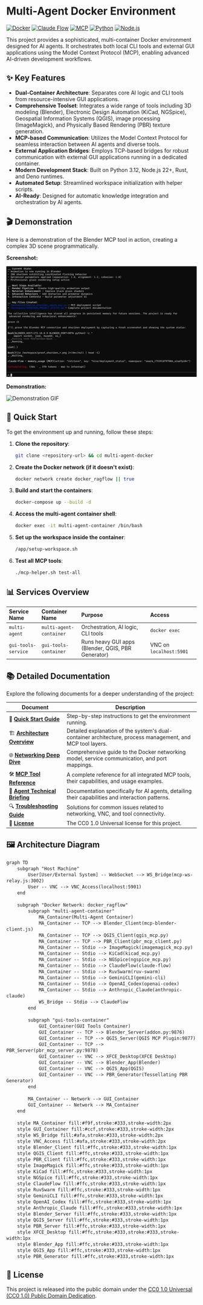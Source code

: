 # Multi-Agent Docker Environment

[![Docker](https://img.shields.io/badge/Docker-2496ED?style=for-the-badge&logo=docker&logoColor=white)](https://www.docker.com/)
[![Claude Flow](https://img.shields.io/badge/Claude_Flow-alpha-purple?style=for-the-badge)](https://github.com/claude-flow/claude-flow)
[![MCP](https://img.shields.io/badge/MCP-Protocol-blue?style=for-the-badge)](https://modelcontextprotocol.io/)
[![Python](https://img.shields.io/badge/Python-3.12-yellow?style=for-the-badge&logo=python)](https://www.python.org/)
[![Node.js](https://img.shields.io/badge/Node.js-22+-green?style=for-the-badge&logo=node.js)](https://nodejs.org/)

This project provides a sophisticated, multi-container Docker environment designed for AI agents. It orchestrates both local CLI tools and external GUI applications using the Model Context Protocol (MCP), enabling advanced AI-driven development workflows.

## ✨ Key Features

- **Dual-Container Architecture**: Separates core AI logic and CLI tools from resource-intensive GUI applications.
- **Comprehensive Toolset**: Integrates a wide range of tools including 3D modeling (Blender), Electronic Design Automation (KiCad, NGSpice), Geospatial Information Systems (QGIS), image processing (ImageMagick), and Physically Based Rendering (PBR) texture generation.
- **MCP-based Communication**: Utilizes the Model Context Protocol for seamless interaction between AI agents and diverse tools.
- **External Application Bridges**: Employs TCP-based bridges for robust communication with external GUI applications running in a dedicated container.
- **Modern Development Stack**: Built on Python 3.12, Node.js 22+, Rust, and Deno runtimes.
- **Automated Setup**: Streamlined workspace initialization with helper scripts.
- **AI-Ready**: Designed for automatic knowledge integration and orchestration by AI agents.

## 🎬 Demonstration

Here is a demonstration of the Blender MCP tool in action, creating a complex 3D scene programmatically.

**Screenshot:**

![Blender MCP Output](./Screenshot%202025-07-30%20230314.png)

**Demonstration:**

![Demonstration GIF](./output.gif)

## 🚀 Quick Start

To get the environment up and running, follow these steps:

1.  **Clone the repository**:
    ```bash
    git clone <repository-url> && cd multi-agent-docker
    ```

2.  **Create the Docker network (if it doesn't exist)**:
    ```bash
    docker network create docker_ragflow || true
    ```

3.  **Build and start the containers**:
    ```bash
    docker-compose up --build -d
    ```

4.  **Access the multi-agent container shell**:
    ```bash
    docker exec -it multi-agent-container /bin/bash
    ```

5.  **Set up the workspace inside the container**:
    ```bash
    /app/setup-workspace.sh
    ```

6.  **Test all MCP tools**:
    ```bash
    ./mcp-helper.sh test-all
    ```

## 📊 Services Overview

| Service Name | Container Name | Purpose | Access |
| :--- | :--- | :--- | :--- |
| `multi-agent` | `multi-agent-container` | Orchestration, AI logic, CLI tools | `docker exec` |
| `gui-tools-service` | `gui-tools-container` | Runs heavy GUI apps (Blender, QGIS, PBR Generator) | VNC on `localhost:5901` |

## 📚 Detailed Documentation

Explore the following documents for a deeper understanding of the project:

| Document | Description |
|---|---|
| 🚀 **[Quick Start Guide](./QUICKSTART.md)** | Step-by-step instructions to get the environment running. |
| 🏗️ **[Architecture Overview](./ARCHITECTURE.md)** | Detailed explanation of the system's dual-container architecture, process management, and MCP tool layers. |
| 🌐 **[Networking Deep Dive](./NETWORKING.md)** | Comprehensive guide to the Docker networking model, service communication, and port mappings. |
| 🛠️ **[MCP Tool Reference](./TOOLS.md)** | A complete reference for all integrated MCP tools, their capabilities, and usage examples. |
| 🤖 **[Agent Technical Briefing](./AGENT-BRIEFING.md)** | Documentation specifically for AI agents, detailing their capabilities and interaction patterns. |
| 🔍 **[Troubleshooting Guide](./TROUBLESHOOTING.md)** | Solutions for common issues related to networking, VNC, and tool connectivity. |
| 📜 **[License](./LICENSE)** | The CC0 1.0 Universal license for this project. |

## 🖼️ Architecture Diagram

```mermaid
graph TD
    subgraph "Host Machine"
        User[User/External System] -- WebSocket --> WS_Bridge(mcp-ws-relay.js:3002)
        User -- VNC --> VNC_Access(localhost:5901)
    end

    subgraph "Docker Network: docker_ragflow"
        subgraph "multi-agent-container"
            MA_Container(Multi-Agent Container)
            MA_Container -- TCP --> Blender_Client(mcp-blender-client.js)
            MA_Container -- TCP --> QGIS_Client(qgis_mcp.py)
            MA_Container -- TCP --> PBR_Client(pbr_mcp_client.py)
            MA_Container -- Stdio --> ImageMagick(imagemagick_mcp.py)
            MA_Container -- Stdio --> KiCad(kicad_mcp.py)
            MA_Container -- Stdio --> NGSpice(ngspice_mcp.py)
            MA_Container -- Stdio --> ClaudeFlow(claude-flow)
            MA_Container -- Stdio --> RuvSwarm(ruv-swarm)
            MA_Container -- Stdio --> GeminiCLI(gemini-cli)
            MA_Container -- Stdio --> OpenAI_Codex(openai-codex)
            MA_Container -- Stdio --> Anthropic_Claude(anthropic-claude)
            WS_Bridge -- Stdio --> ClaudeFlow
        end

        subgraph "gui-tools-container"
            GUI_Container(GUI Tools Container)
            GUI_Container -- TCP --> Blender_Server(addon.py:9876)
            GUI_Container -- TCP --> QGIS_Server(QGIS MCP Plugin:9877)
            GUI_Container -- TCP --> PBR_Server(pbr_mcp_server.py:9878)
            GUI_Container -- VNC --> XFCE_Desktop(XFCE Desktop)
            GUI_Container -- VNC --> Blender_App(Blender)
            GUI_Container -- VNC --> QGIS_App(QGIS)
            GUI_Container -- VNC --> PBR_Generator(Tessellating PBR Generator)
        end

        MA_Container -- Network --> GUI_Container
        GUI_Container -- Network --> MA_Container
    end

    style MA_Container fill:#f9f,stroke:#333,stroke-width:2px
    style GUI_Container fill:#ccf,stroke:#333,stroke-width:2px
    style WS_Bridge fill:#afa,stroke:#333,stroke-width:2px
    style VNC_Access fill:#afa,stroke:#333,stroke-width:2px
    style Blender_Client fill:#ffc,stroke:#333,stroke-width:1px
    style QGIS_Client fill:#ffc,stroke:#333,stroke-width:1px
    style PBR_Client fill:#ffc,stroke:#333,stroke-width:1px
    style ImageMagick fill:#ffc,stroke:#333,stroke-width:1px
    style KiCad fill:#ffc,stroke:#333,stroke-width:1px
    style NGSpice fill:#ffc,stroke:#333,stroke-width:1px
    style ClaudeFlow fill:#ffc,stroke:#333,stroke-width:1px
    style RuvSwarm fill:#ffc,stroke:#333,stroke-width:1px
    style GeminiCLI fill:#ffc,stroke:#333,stroke-width:1px
    style OpenAI_Codex fill:#ffc,stroke:#333,stroke-width:1px
    style Anthropic_Claude fill:#ffc,stroke:#333,stroke-width:1px
    style Blender_Server fill:#ffc,stroke:#333,stroke-width:1px
    style QGIS_Server fill:#ffc,stroke:#333,stroke-width:1px
    style PBR_Server fill:#ffc,stroke:#333,stroke-width:1px
    style XFCE_Desktop fill:#ffc,stroke:#333,stroke:#333,stroke-width:1px
    style Blender_App fill:#ffc,stroke:#333,stroke-width:1px
    style QGIS_App fill:#ffc,stroke:#333,stroke-width:1px
    style PBR_Generator fill:#ffc,stroke:#333,stroke-width:1px
```

## 📜 License

This project is released into the public domain under the [CC0 1.0 Universal (CC0 1.0) Public Domain Dedication](LICENSE).